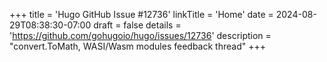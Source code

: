 +++
title = 'Hugo GitHub Issue #12736'
linkTitle = 'Home'
date = 2024-08-29T08:38:30-07:00
draft = false
details = 'https://github.com/gohugoio/hugo/issues/12736'
description = "convert.ToMath, WASI/Wasm modules feedback thread"
+++
